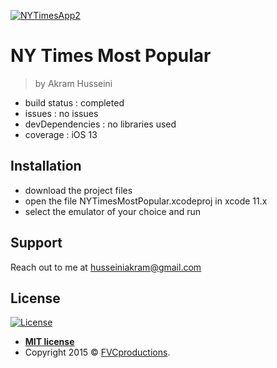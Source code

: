 <a href="http://fvcproductions.com"><img src="https://i.imgur.com/lXotUFj.png" title="NYTimesApp" alt="NYTimesApp2"></a>



# NY Times Most Popular

> by Akram Husseini


- build status : completed
- issues : no issues
- devDependencies : no libraries used
- coverage : iOS 13


## Installation

- download the project files
- open the file NYTimesMostPopular.xcodeproj in xcode 11.x
- select the emulator of your choice and run



## Support

Reach out to me at husseiniakram@gmail.com



## License

[![License](http://img.shields.io/:license-mit-blue.svg?style=flat-square)](http://badges.mit-license.org)

- **[MIT license](http://opensource.org/licenses/mit-license.php)**
- Copyright 2015 © <a href="http://fvcproductions.com" target="_blank">FVCproductions</a>.

